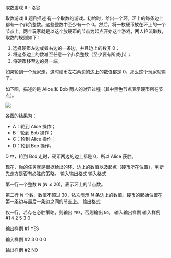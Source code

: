 



取数游戏 II - 洛谷














取数游戏 II
题目描述
有一个取数的游戏。初始时，给出一个环，环上的每条边上都有一个非负整数。这些整数中至少有一个 $0$。然后，将一枚硬币放在环上的一个节点上。两个玩家就是以这个放硬币的节点为起点开始这个游戏，两人轮流取数，取数的规则如下：

1.  选择硬币左边或者右边的一条边，并且边上的数非 $0$；
1.  将这条边上的数减至任意一个非负整数（至少要有所减小）；
1.  将硬币移至边的另一端。

如果轮到一个玩家走，这时硬币左右两边的边上的数值都是 $0$，那么这个玩家就输了。

如下图，描述的是 Alice 和 Bob 两人的对弈过程（其中黑色节点表示硬币所在节点）。

 ![](https://cdn.luogu.com.cn/upload/pic/93.png) 

各图的结果为：

- $\text{A}$：轮到 Alice 操作；
- $\text{B}$：轮到 Bob 操作；
- $\text{C}$：轮到 Alice 操作；
- $\text{D}$：轮到 Bob 操作。

$\text{D}$ 中，轮到 Bob 走时，硬币两边的边上都是 $0$，所以 Alice 获胜。

现在，你的任务就是根据给出的环、边上的数值以及起点（硬币所在位置），判断先走方是否有必胜的策略。
输入输出格式
输入格式

第一行一个整数 $N$ $(N \leq 20)$，表示环上的节点数。

第二行 $N$ 个数，数值不超过 $30$，依次表示 $N$ 条边上的数值。硬币的起始位置在第一条边与最后一条边之间的节点上。
输出格式

仅一行。若存在必胜策略，则输出 ```YES```，否则输出 ```NO```。
输入输出样例
输入样例 #1
4
2 5 3 0

输出样例 #1
YES

输入样例 #2
3
0 0 0

输出样例 #2
NO







